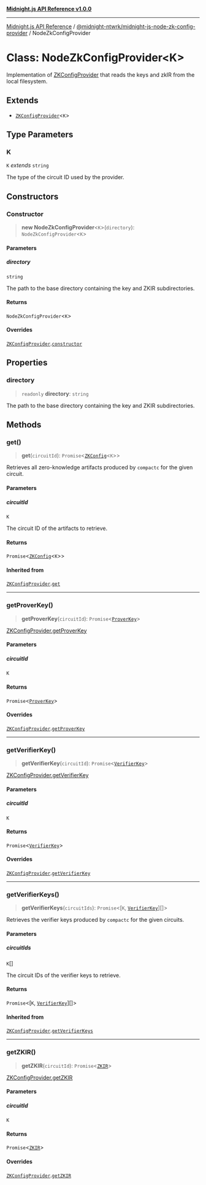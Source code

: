[**Midnight.js API Reference v1.0.0**](../../../README.md)

***

[Midnight.js API Reference](../../../packages.md) / [@midnight-ntwrk/midnight-js-node-zk-config-provider](../README.md) / NodeZkConfigProvider

# Class: NodeZkConfigProvider\<K\>

Implementation of [ZKConfigProvider](../../midnight-js-types/classes/ZKConfigProvider.md) that reads the keys and zkIR from the local filesystem.

## Extends

- [`ZKConfigProvider`](../../midnight-js-types/classes/ZKConfigProvider.md)\<`K`\>

## Type Parameters

### K

`K` *extends* `string`

The type of the circuit ID used by the provider.

## Constructors

### Constructor

> **new NodeZkConfigProvider**\<`K`\>(`directory`): `NodeZkConfigProvider`\<`K`\>

#### Parameters

##### directory

`string`

The path to the base directory containing the key and ZKIR subdirectories.

#### Returns

`NodeZkConfigProvider`\<`K`\>

#### Overrides

[`ZKConfigProvider`](../../midnight-js-types/classes/ZKConfigProvider.md).[`constructor`](../../midnight-js-types/classes/ZKConfigProvider.md#constructor)

## Properties

### directory

> `readonly` **directory**: `string`

The path to the base directory containing the key and ZKIR subdirectories.

## Methods

### get()

> **get**(`circuitId`): `Promise`\<[`ZKConfig`](../../midnight-js-types/interfaces/ZKConfig.md)\<`K`\>\>

Retrieves all zero-knowledge artifacts produced by `compactc` for the given circuit.

#### Parameters

##### circuitId

`K`

The circuit ID of the artifacts to retrieve.

#### Returns

`Promise`\<[`ZKConfig`](../../midnight-js-types/interfaces/ZKConfig.md)\<`K`\>\>

#### Inherited from

[`ZKConfigProvider`](../../midnight-js-types/classes/ZKConfigProvider.md).[`get`](../../midnight-js-types/classes/ZKConfigProvider.md#get)

***

### getProverKey()

> **getProverKey**(`circuitId`): `Promise`\<[`ProverKey`](../../midnight-js-types/type-aliases/ProverKey.md)\>

[ZKConfigProvider.getProverKey](../../midnight-js-types/classes/ZKConfigProvider.md#getproverkey)

#### Parameters

##### circuitId

`K`

#### Returns

`Promise`\<[`ProverKey`](../../midnight-js-types/type-aliases/ProverKey.md)\>

#### Overrides

[`ZKConfigProvider`](../../midnight-js-types/classes/ZKConfigProvider.md).[`getProverKey`](../../midnight-js-types/classes/ZKConfigProvider.md#getproverkey)

***

### getVerifierKey()

> **getVerifierKey**(`circuitId`): `Promise`\<[`VerifierKey`](../../midnight-js-types/type-aliases/VerifierKey.md)\>

[ZKConfigProvider.getVerifierKey](../../midnight-js-types/classes/ZKConfigProvider.md#getverifierkey)

#### Parameters

##### circuitId

`K`

#### Returns

`Promise`\<[`VerifierKey`](../../midnight-js-types/type-aliases/VerifierKey.md)\>

#### Overrides

[`ZKConfigProvider`](../../midnight-js-types/classes/ZKConfigProvider.md).[`getVerifierKey`](../../midnight-js-types/classes/ZKConfigProvider.md#getverifierkey)

***

### getVerifierKeys()

> **getVerifierKeys**(`circuitIds`): `Promise`\<\[`K`, [`VerifierKey`](../../midnight-js-types/type-aliases/VerifierKey.md)\][]\>

Retrieves the verifier keys produced by `compactc` for the given circuits.

#### Parameters

##### circuitIds

`K`[]

The circuit IDs of the verifier keys to retrieve.

#### Returns

`Promise`\<\[`K`, [`VerifierKey`](../../midnight-js-types/type-aliases/VerifierKey.md)\][]\>

#### Inherited from

[`ZKConfigProvider`](../../midnight-js-types/classes/ZKConfigProvider.md).[`getVerifierKeys`](../../midnight-js-types/classes/ZKConfigProvider.md#getverifierkeys)

***

### getZKIR()

> **getZKIR**(`circuitId`): `Promise`\<[`ZKIR`](../../midnight-js-types/type-aliases/ZKIR.md)\>

[ZKConfigProvider.getZKIR](../../midnight-js-types/classes/ZKConfigProvider.md#getzkir)

#### Parameters

##### circuitId

`K`

#### Returns

`Promise`\<[`ZKIR`](../../midnight-js-types/type-aliases/ZKIR.md)\>

#### Overrides

[`ZKConfigProvider`](../../midnight-js-types/classes/ZKConfigProvider.md).[`getZKIR`](../../midnight-js-types/classes/ZKConfigProvider.md#getzkir)
